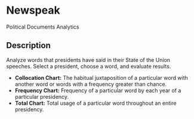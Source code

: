 Newspeak
========

Political Documents Analytics

Description
-----------

Analyze words that presidents have said in their State of the Union speeches. Select a president, choose a word, and evaluate results.

* __Collocation Chart:__ The habitual juxtaposition of a particular word with another word or words with a frequency greater than chance.
* __Frequency Chart:__ Frequency of a particular word by each year of a particular presidency.
* __Total Chart:__ Total usage of a particular word throughout an entire presidency.

